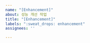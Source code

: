 ```yaml
---
name: "[Enhancement]"
about: 성능 개선 작업
title: "[Enhancement]"
labels: ":sweat_drops: enhancement"
assignees: ''

---
```



